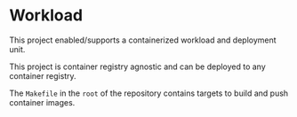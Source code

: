 # Workload 

This project enabled/supports a containerized workload and deployment unit. 

This project is container registry agnostic and can be deployed to any container registry.

The `Makefile` in the `root` of the repository contains targets to build and push container images.

